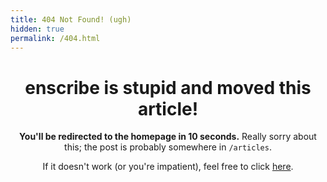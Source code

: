 ```yaml
---
title: 404 Not Found! (ugh)
hidden: true
permalink: /404.html
---
```


<div align=center>

<h1>enscribe is stupid and moved this article!</h1>

<b>You'll be redirected to the homepage in <span id="timeout">10</span> seconds.</b>
Really sorry about this; the post is probably somewhere in `/articles`. 

If it doesn't work (or you're impatient), feel free to click [here](/).

</div>

<script>
let countTime = 10;

function count() {
  
  document.getElementById('timeout').textContent = countTime;
  countTime -= 1;
  if(countTime === 0){
    location.href = 'https://enscribe.dev/'
  }
  setTimeout(() => {
    count();
  }, 1000);
}

count();
</script>